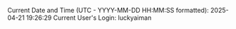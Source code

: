 Current Date and Time (UTC - YYYY-MM-DD HH:MM:SS formatted): 2025-04-21 19:26:29
Current User's Login: luckyaiman

